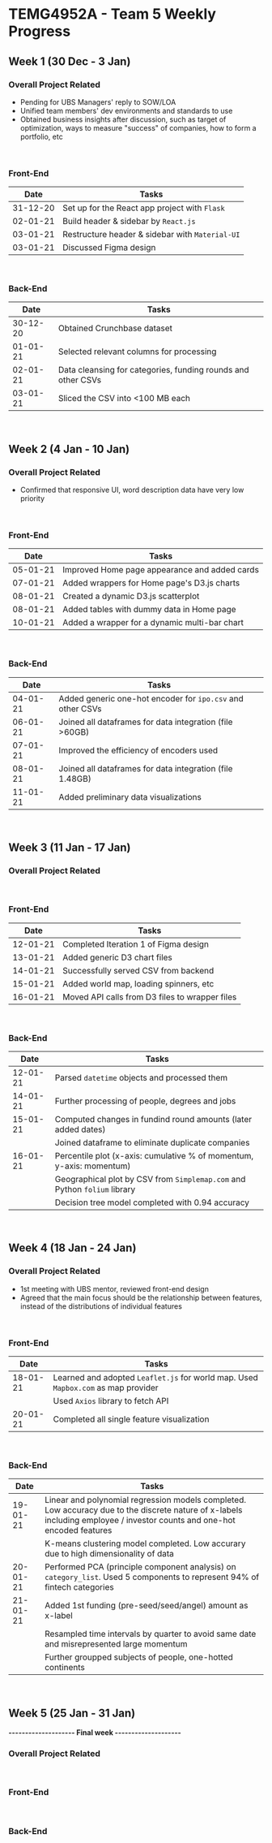 # TEMG4952A - Team 5 Weekly Progress

## Week 1 (30 Dec - 3 Jan)

### Overall Project Related
* Pending for UBS Managers' reply to SOW/LOA
* Unified team members' dev environments and standards to use
* Obtained business insights after discussion, such as target of optimization, ways to measure "success" of companies, how to form a portfolio, etc

<br/>

### Front-End
| Date     | Tasks                                           |
|----------|-------------------------------------------------|
| 31-12-20 | Set up for the React app project with `Flask`   |
| 02-01-21 | Build header & sidebar by `React.js`            |
| 03-01-21 | Restructure header & sidebar with `Material-UI` |
| 03-01-21 | Discussed Figma design                          |

<br/>

### Back-End
| Date     | Tasks                                                        |
|----------|--------------------------------------------------------------|
| 30-12-20 | Obtained Crunchbase dataset                                  |
| 01-01-21 | Selected relevant columns for processing                     |
| 02-01-21 | Data cleansing for categories, funding rounds and other CSVs |
| 03-01-21 | Sliced the CSV into <100 MB each                             |

<br/>

## Week 2 (4 Jan - 10 Jan)

### Overall Project Related
* Confirmed that responsive UI, word description data have very low priority

<br/>

### Front-End
| Date     | Tasks                                         |
|----------|-----------------------------------------------|
| 05-01-21 | Improved Home page appearance and added cards |
| 07-01-21 | Added wrappers for Home page's D3.js charts   |
| 08-01-21 | Created a dynamic D3.js scatterplot           |
| 08-01-21 | Added tables with dummy data in Home page     |
| 10-01-21 | Added a wrapper for a dynamic multi-bar chart |

<br/>

### Back-End
| Date     | Tasks                                                      |
|----------|------------------------------------------------------------|
| 04-01-21 | Added generic one-hot encoder for `ipo.csv` and other CSVs |
| 06-01-21 | Joined all dataframes for data integration (file >60GB)    |
| 07-01-21 | Improved the efficiency of encoders used                   |
| 08-01-21 | Joined all dataframes for data integration (file 1.48GB)   |
| 11-01-21 | Added preliminary data visualizations                      |

<br/>

## Week 3 (11 Jan - 17 Jan)
### Overall Project Related

<br/>

### Front-End
| Date     | Tasks                                          |
|----------|------------------------------------------------|
| 12-01-21 | Completed Iteration 1 of Figma design          |
| 13-01-21 | Added generic D3 chart files                   |
| 14-01-21 | Successfully served CSV from backend           |
| 15-01-21 | Added world map, loading spinners, etc         |
| 16-01-21 | Moved API calls from D3 files to wrapper files |

<br/>

### Back-End
| Date     | Tasks                                                                     |
|----------|---------------------------------------------------------------------------|
| 12-01-21 | Parsed `datetime` objects and processed them                              |
| 14-01-21 | Further processing of people, degrees and jobs                            |
| 15-01-21 | Computed changes in fundind round amounts (later added dates)             |
|          | Joined dataframe to eliminate duplicate companies                         |
| 16-01-21 | Percentile plot (x-axis: cumulative % of momentum, y-axis: momentum)      |
|          | Geographical plot by CSV from `Simplemap.com` and Python `folium` library |
|          | Decision tree model completed with 0.94 accuracy                          |

<br/>

## Week 4 (18 Jan - 24 Jan)
### Overall Project Related
* 1st meeting with UBS mentor, reviewed front-end design
* Agreed that the main focus should be the relationship between features, instead of the distributions of individual features

<br/>

### Front-End
| Date     | Tasks                                                                             |
|----------|-----------------------------------------------------------------------------------|
| 18-01-21 | Learned and adopted `Leaflet.js` for world map. Used `Mapbox.com` as map provider |
|          | Used `Axios` library to fetch API                                                 |
| 20-01-21 | Completed all single feature visualization                                        |
<br/>

### Back-End
| Date     | Tasks                                                                                                                                                                    |
|----------|--------------------------------------------------------------------------------------------------------------------------------------------------------------------------|
| 19-01-21 | Linear and polynomial regression models completed. Low accuracy due to the discrete nature of x-labels including employee / investor counts and one-hot encoded features |
|          | K-means clustering model completed. Low accurary due to high dimensionality of data                                                                                      |
| 20-01-21 | Performed PCA (principle component analysis) on `category_list`. Used 5 components to represent 94% of fintech categories                                                |
| 21-01-21 | Added 1st funding (pre-seed/seed/angel) amount as x-label                                                                                                                |
|          | Resampled time intervals by quarter to avoid same date and misrepresented large momentum                                                                                 |
|          | Further groupped subjects of people, one-hotted continents                                                                                                               |
<br/>

## Week 5 (25 Jan - 31 Jan)
**--------------------    Final week    --------------------**
### Overall Project Related
<br/>

### Front-End
<br/>

### Back-End
<br/>